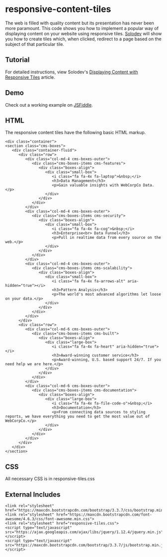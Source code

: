 # responsive-content-tiles
The web is filled with quality content but its presentation has never been more paramount. This code shows you how to implement a popular way of displaying content on your website using responsive tiles. [Solodev](https://www.solodev.com/) will show you how to create tiles which, when clicked, redirect to a page based on the subject of that particular tile. 

## Tutorial

For detailed instructions, view Solodev's [Displaying Content with Responsive Tiles](http://www.solodev.com/blog/web-design/code-examples/displaying-content-with-responsive-tiles.stml) article.

## Demo

Check out a working example on [JSFiddle](https://jsfiddle.net/solodev/ron1wet8/).

## HTML

The responsive content tiles have the following basic HTML markup.

```
<div class="container">
<section class="cms-boxes">
   <div class="container-fluid">
      <div class="row">
         <div class="col-md-4 cms-boxes-outer">
            <div class="cms-boxes-items cms-features">
               <div class="boxes-align">
                  <div class="small-box">
                     <i class="fa fa-4x fa-laptop">&nbsp;</i>
                     <h3>Data Management</h3>
                     <p>Gain valuable insights with WebCorpCo Data.</p>
                  </div>
               </div>
            </div>
         </div>
         <div class="col-md-4 cms-boxes-outer">
            <div class="cms-boxes-items cms-security">
               <div class="boxes-align">
                  <div class="small-box">
                     <i class="fa fa-4x fa-cog">&nbsp;</i>
                     <h3>Enterprise<br> Data Funnel</h3>
                     <p>Pull in realtime data from every source on the web.</p>
                  </div>
               </div>
            </div>
         </div>
         <div class="col-md-4 cms-boxes-outer">
            <div class="cms-boxes-items cms-scalability">
               <div class="boxes-align">
                  <div class="small-box">
                     <i class="fa fa-4x fa-arrows-alt" aria-hidden="true"></i>
                     <h3>Pattern Analysis</h3>
                     <p>The world's most advanced algorithms let loose on your data.</p>
                  </div>
               </div>
            </div>
         </div>
      </div>
      <div class="row">
         <div class="col-md-6 cms-boxes-outer">
            <div class="cms-boxes-items cms-built">
               <div class="boxes-align">
                  <div class="large-box">
                     <i class="fa fa-4x fa-heart" aria-hidden="true"></i>
                     <h3>Award-winning customer service</h3>
                     <p>Award-winning, U.S. based support 24/7. If you need help we are here.</p>
                  </div>
               </div>
            </div>
         </div>
         <div class="col-md-6 cms-boxes-outer">
            <div class="cms-boxes-items cms-documentation">
               <div class="boxes-align">
                  <div class="large-box">
                     <i class="fa fa-4x fa-file-code-o">&nbsp;</i>
                     <h3>Documentation</h3>
                     <p>From connecting data sources to styling reports, we have everything you need to get the most value out of WebCorpCo.</p>
                  </div>
               </div>
            </div>
         </div>
      </div>
   </div>
</section>
```
## CSS

All necessary CSS is in responsive-tiles.css

## External Includes
```
<link rel="stylesheet" href="https://maxcdn.bootstrapcdn.com/bootstrap/3.3.7/css/bootstrap.min.css">
<link rel="stylesheet" href="https://maxcdn.bootstrapcdn.com/font-awesome/4.6.3/css/font-awesome.min.css">
<link rel="stylesheet" href="responsive-tiles.css">
<script type="text/javascript" src="https://ajax.googleapis.com/ajax/libs/jquery/1.12.4/jquery.min.js"></script>
<script type="text/javascript" src="https://maxcdn.bootstrapcdn.com/bootstrap/3.3.7/js/bootstrap.min.js"></script>
```
